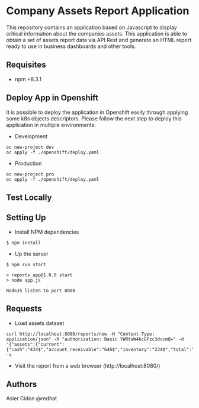 # Company Assets Report Application

This repository contains an application based on Javascript to display critical information about the companies assets. This application is able to obtain a set of assets report data via API Rest and generate an HTML report ready to use in business dashboards and other tools.

## Requisites

- npm +8.3.1 

## Deploy App in Openshift

It is possible to deploy the application in Openshift easily through applying some k8s objects descriptors. Please follow the next step to deploy this application in multiple environments:

- Development

```$bash
oc new-project dev
oc apply -f ./openshift/deploy.yaml
```

- Production

```$bash
oc new-project pro
oc apply -f ./openshift/deploy.yaml
```

## Test Locally

## Setting Up

- Install NPM dependencies

```$bash
$ npm install
```

- Up the server

```$bash
$ npm run start

> reports_app@1.0.0 start
> node app.js

NodeJS listen to port 8080
```

## Requests

- Load assets dataset

```$bash
curl http://localhost:8080/reports/new -H "Content-Type: application/json" -H "authorization: Basic YWRtaW46cGFzc3dvcmQ=" -d '{"assets":{"current":{"cash":"434$","account_receivable":"646$","inventory":"234$","total":"1.314$"},"long_term":"875$","total":"2.189$"}}' -v
```

- Visit the report from a web browser (http://localhost:8080/)


## Authors

Asier Cidon @redhat
